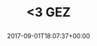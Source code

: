 ---
retweeted: false
source: <a href="http://www.samruston.co.uk" rel="nofollow">Flamingo for Android</a>
entities:
  user_mentions: []
  urls: []
  symbols: []
  media:
  - expanded_url: https://twitter.com/bascht/status/903680759696941056/photo/1
    indices:
    - '10'
    - '33'
    url: https://t.co/AWci3qKJIs
    media_url: http://pbs.twimg.com/media/DIqE281W0AEnwV8.jpg
    id_str: '903680754818928641'
    id: '903680754818928641'
    media_url_https: https://pbs.twimg.com/media/DIqE281W0AEnwV8.jpg
    sizes:
      small:
        w: '680'
        h: '510'
        resize: fit
      thumb:
        w: '150'
        h: '150'
        resize: crop
      large:
        w: '2048'
        h: '1536'
        resize: fit
      medium:
        w: '1200'
        h: '900'
        resize: fit
    type: photo
    display_url: pic.twitter.com/AWci3qKJIs
  hashtags: []
display_text_range:
- '0'
- '33'
favorite_count: '2'
id_str: '903680759696941056'
truncated: false
retweet_count: '0'
id: '903680759696941056'
possibly_sensitive: false
created_at: Fri Sep 01 18:07:37 +0000 2017
favorited: false
full_text: "&lt;3 GEZ"
lang: und
extended_entities:
  media:
  - expanded_url: https://twitter.com/bascht/status/903680759696941056/photo/1
    indices:
    - '10'
    - '33'
    url: https://t.co/AWci3qKJIs
    media_url: http://pbs.twimg.com/media/DIqE281W0AEnwV8.jpg
    id_str: '903680754818928641'
    id: '903680754818928641'
    media_url_https: https://pbs.twimg.com/media/DIqE281W0AEnwV8.jpg
    sizes:
      small:
        w: '680'
        h: '510'
        resize: fit
      thumb:
        w: '150'
        h: '150'
        resize: crop
      large:
        w: '2048'
        h: '1536'
        resize: fit
      medium:
        w: '1200'
        h: '900'
        resize: fit
    type: photo
    display_url: pic.twitter.com/AWci3qKJIs
tags:
- pesos/twitter
date: '2017-09-01T18:07:37+00:00'
src: https://twitter.com/bascht/status/903680759696941056
original_url: https://twitter.com/bascht/status/903680759696941056
type: twitter_tweet
media_url: https://img.bascht.com/twitter/pbs.twimg.com/media/DIqE281W0AEnwV8.jpg
text: "&lt;3 GEZ"
title: "&lt;3 GEZ\n"

---